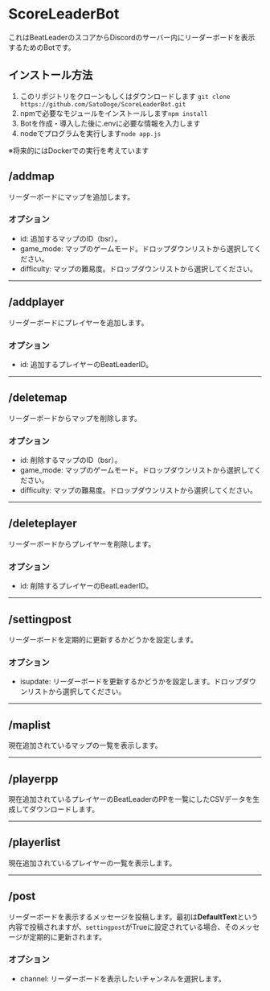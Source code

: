 # ScoreLeaderBot

これはBeatLeaderのスコアからDiscordのサーバー内にリーダーボードを表示するためのBotです。

## インストール方法

1. このリポジトリをクローンもしくはダウンロードします
   `git clone https://github.com/SatoDoge/ScoreLeaderBot.git`
3. npmで必要なモジュールをインストールします`npm install`
4. Botを作成・導入した後に.envに必要な情報を入力します
5. nodeでプログラムを実行します`node app.js`

※将来的にはDockerでの実行を考えています

## /addmap
リーダーボードにマップを追加します。

### オプション
- id: 追加するマップのID（bsr）。
- game_mode: マップのゲームモード。ドロップダウンリストから選択してください。
- difficulty: マップの難易度。ドロップダウンリストから選択してください。

---

## /addplayer
リーダーボードにプレイヤーを追加します。

### オプション
- id: 追加するプレイヤーのBeatLeaderID。

---

## /deletemap
リーダーボードからマップを削除します。

### オプション
- id: 削除するマップのID（bsr）。
- game_mode: マップのゲームモード。ドロップダウンリストから選択してください。
- difficulty: マップの難易度。ドロップダウンリストから選択してください。

---

## /deleteplayer
リーダーボードからプレイヤーを削除します。

### オプション
- id: 削除するプレイヤーのBeatLeaderID。

---

## /settingpost
リーダーボードを定期的に更新するかどうかを設定します。

### オプション
- isupdate: リーダーボードを更新するかどうかを設定します。ドロップダウンリストから選択してください。

---

## /maplist
現在追加されているマップの一覧を表示します。

---

## /playerpp
現在追加されているプレイヤーのBeatLeaderのPPを一覧にしたCSVデータを生成してダウンロードします。

---

## /playerlist
現在追加されているプレイヤーの一覧を表示します。

---

## /post
リーダーボードを表示するメッセージを投稿します。最初は**DefaultText**という内容で投稿されますが、`settingpost`がTrueに設定されている場合、そのメッセージが定期的に更新されます。

### オプション
- channel: リーダーボードを表示したいチャンネルを選択します。
